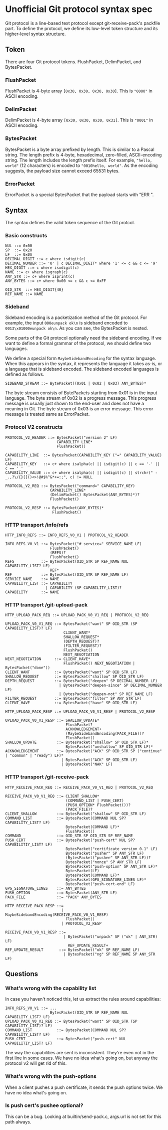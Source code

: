 # Unofficial Git protocol syntax spec

Git protocol is a line-based text protocol except git-receive-pack's packfile
part. To define the protocol, we define its low-level token structure and its
higher-level syntax structure.

## Token

There are four Git protocol tokens. FlushPacket, DelimPacket, and BytesPacket.

### FlushPacket

FlushPacket is 4-byte array `[0x30, 0x30, 0x30, 0x30]`. This is `"0000"` in
ASCII encoding.

### DelimPacket

DelimPacket is 4-byte array `[0x30, 0x30, 0x30, 0x31]`. This is `"0001"` in
ASCII encoding.

### BytesPacket

BytesPacket is a byte array prefixed by length. This is similar to a Pascal
string. The length prefix is 4-byte, hexadecimal, zero-filled, ASCII-encoding
string. The length includes the length prefix itself. For example,
`"hello, world"` (12 characters) is encoded to `"0010hello, world"`. As the
encoding suggests, the payload size cannot exceed 65531 bytes.

### ErrorPacket

ErrorPacket is a special BytesPacket that the payload starts with "ERR ".

## Syntax

The syntax defines the valid token sequence of the Git protcol.

### Basic constructs

```
NUL ::= 0x00
SP  ::= 0x20
LF  ::= 0x0A
DECIMAL_DIGIT ::= c where isdigit(c)
DECIMAL_NUMBER ::= '0' | c DECIMAL_DIGIT* where '1' <= c && c <= '9'
HEX_DIGIT ::= c where isxdigit(c)
NAME ::= c+ where isgraph(c)
ANY_STR ::= c+ where isprint(c)
ANY_BYTES ::= c+ where 0x00 <= c && c <= 0xFF

OID_STR  ::= HEX_DIGIT{40}
REF_NAME ::= NAME
```

### Sideband

Sideband encoding is a packetization method of the Git protocol. For example,
the input `000eunpack ok\n` is sideband encoded to `0013\x01000eunpack ok\n`. As
you can see, the BytesPacket is nested.

Some parts of the Git protocol optionally need the sideband encoding. If we want
to define a formal grammar of the protocol, we should define two languages.

We define a special form `MaybeSidebandEncoding` for the syntax language. When
this appears in the syntax, it represents the language it takes as-is, or a
language that is sideband encoded. The sideband encoded languages is defined as
follows.

```
SIDEBAND_STREAM ::= BytePacket((0x01 | 0x02 | 0x03) ANY_BYTES)*
```

The byte stream consists of BytePackets starting from 0x01 is in the input
language. The byte stream of 0x02 is a progress message. This progress
message is usually just shown to the end-user and does not have a meaning in
Git. The byte stream of 0x03 is an error message. This error message is treated
same as ErrorPacket.

### Protocol V2 constructs

```
PROTOCOL_V2_HEADER ::= BytesPacket("version 2" LF)
                       CAPABILITY_LINE*
                       FlushPacket()

CAPABILITY_LINE  ::= BytesPacket(CAPABILITY_KEY ("=" CAPABILITY_VALUE) LF)
CAPABILITY_KEY   ::= c+ where isalpha(c) || isdigit(c) || c == '-' || c == '_'
CAPABILITY_VALUE ::= c+ where isalpha(c) || isdigit(c) || strchr(" -_.,?\/{}[]()<>!@#$%^&*+=:;", c) != NULL

PROTOCOL_V2_REQ ::= BytesPacket("command=" CAPABILITY_KEY)
                    CAPABILITY_LINE*
                    (DelimPacket() BytesPacket(ANY_BYTES)*)?
                    FlushPacket()

PROTOCOL_V2_RESP ::= BytesPacket(ANY_BYTES)*
                     FlushPacket()
```

### HTTP transport /info/refs

```
HTTP_INFO_REFS ::= INFO_REFS_V0_V1 | PROTOCOL_V2_HEADER

INFO_REFS_V0_V1 ::= BytesPacket("# service=" SERVICE_NAME LF)
                    FlushPacket()
                    (REFS)?
                    FlushPacket()
REFS            ::= BytesPacket(OID_STR SP REF_NAME NUL CAPABILITY_LIST? LF)
                    REF*
REF             ::= BytesPacket(OID_STR SP REF_NAME LF)
SERVICE_NAME    ::= NAME
CAPABILITY_LIST ::= CAPABILITY
                  | CAPABILITY (SP CAPABILITY_LIST)?
CAPABILITY      ::= NAME
```

### HTTP transport /git-upload-pack

```
HTTP_UPLOAD_PACK_REQ ::= UPLOAD_PACK_V0_V1_REQ | PROTOCOL_V2_REQ

UPLOAD_PACK_V0_V1_REQ ::= BytesPacket("want" SP OID_STR (SP CAPABILITY_LIST)? LF)
                          CLIENT_WANT*
                          SHALLOW_REQUEST*
                          (DEPTH_REQUEST)?
                          (FILTER_REQUEST)?
                          FlushPacket()
                          NEXT_NEGOTIATION
NEXT_NEGOTIATION      ::= CLIENT_HAVE*
                          FlushPacket() NEXT_NEGOTIATION | BytesPacket("done"))
CLIENT_WANT           ::= BytesPacket("want" SP OID_STR LF)
SHALLOW_REQUEST       ::= BytesPacket("shallow" SP OID_STR LF)
DEPTH_REQUEST         ::= BytesPacket("deepen" SP DECIMAL_NUMBER LF)
                        | BytesPacket("deepen-since" SP DECIMAL_NUMBER LF)
                        | BytesPacket("deepen-not" SP REF_NAME LF)
FILTER_REQUEST        ::= BytesPacket("filter" SP ANY_STR LF)
CLIENT_HAVE           ::= BytesPacket("have" SP OID_STR LF)

HTTP_UPLOAD_PACK_RESP ::= UPLOAD_PACK_V0_V1_RESP | PROTOCOL_V2_RESP

UPLOAD_PACK_V0_V1_RESP ::= SHALLOW_UPDATE*
                           FlushPacket?
                           ACKNOWLEDGEMENT+
                           (MaybeSidebandEncoding(PACK_FILE))?
                           FlushPacket()
SHALLOW_UPDATE         ::= BytesPacket("shallow" SP OID_STR LF)*
                           BytesPacket("unshallow" SP OID_STR LF)*
ACKNOWLEDGEMENT        ::= BytesPacket("ACK" SP OID_STR SP ("continue" | "common" | "ready") LF)*
                         | BytesPacket("ACK" SP OID_STR LF)
                         | BytesPacket("NAK" LF)
```

### HTTP transport /git-receive-pack

```
HTTP_RECEIVE_PACK_REQ ::= RECEIVE_PACK_V0_V1_REQ | PROTOCOL_V2_REQ

RECEIVE_PACK_V0_V1_REQ ::= CLIENT_SHALLOW*
                           (COMMAND_LIST | PUSH_CERT)
                           (PUSH_OPTION* FlushPacket())?
                           (PACK_FILE)?
CLIENT_SHALLOW         ::= BytesPacket("shallow" SP OID_STR LF)
COMMAND_LIST           ::= BytesPacket(COMMAND NUL SP? CAPABILITY_LIST? LF)
                           BytesPacket(COMMAND LF)*
                           FlushPacket()
COMMAND                ::= OID_STR SP OID_STR SP REF_NAME
PUSH_CERT              ::= BytesPacket("push-cert" NUL SP? CAPABILITIY_LIST? LF)
                           BytesPacket("certificate version 0.1" LF)
                           BytesPacket("pusher" SP ANY_STR LF)
                           (BytesPacket("pushee" SP ANY_STR LF))?
                           BytesPacket("nonce" SP ANY_STR LF)
                           BytesPacket("push-option" SP ANY_STR LF)*
                           BytesPacket(LF)
                           BytesPacket(COMMAND LF)*
                           BytesPacket(GPG_SIGNATURE_LINES LF)*
                           BytesPacket("push-cert-end" LF)
GPG_SIGNATURE_LINES    ::= ANY_BYTES
PUSH_OPTION            ::= BytesPacket(ANY_STR LF)
PACK_FILE              ::= "PACK" ANY_BYTES

HTTP_RECEIVE_PACK_RESP ::=
                         | MaybeSidebandEncoding(RECEIVE_PACK_V0_V1_RESP)
                           FlushPacket()
                         | PROTOCOL_V2_RESP

RECEIVE_PACK_V0_V1_RESP ::=
                          | BytesPacket("unpack" SP ("ok" | ANY_STR) LF)
                            REF_UPDATE_RESULT+
REF_UPDATE_RESULT       ::= BytesPacket("ok" SP REF_NAME LF)
                          | BytesPacket("ng" SP REF_NAME SP ANY_STR LF)
```

## Questions

### What's wrong with the capability list

In case you haven't noticed this, let us extract the rules around capabilities:

```
INFO_REFS_V0_V1 ::= ...
                    BytesPacket(OID_STR SP REF_NAME NUL CAPABILITY_LIST? LF)
UPLOAD_PACK_V0_V1_REQ ::= BytesPacket("want" SP OID_STR (SP CAPABILITY_LIST)? LF)
COMMAND_LIST           ::= BytesPacket(COMMAND NUL SP? CAPABILITY_LIST? LF)
PUSH_CERT              ::= BytesPacket("push-cert" NUL CAPABILITIY_LIST? LF)
```

The way the capabilities are sent is inconsistent. They're even not in the first
line in some cases. We have no idea what's going on, but anyway the protocol v2
will get rid of this.

### What's wrong with the push-options

When a client pushes a push certificate, it sends the push options twice. We
have no idea what's going on.

### Is push cert's pushee optional?

This can be a bug. Looking at builtin/send-pack.c, args.url is not set for this
path always.

